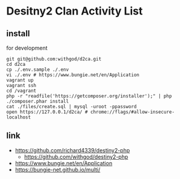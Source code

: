 # Desitny2 Clan Activity List

## install

for development

```
git git@github.com:withgod/d2ca.git
cd d2ca
cp ./.env.sample ./.env
vi ./.env # https://www.bungie.net/en/Application
vagrant up
vagrant ssh
cd /vagrant
php -r "readfile('https://getcomposer.org/installer');" | php
./composer.phar install
cat ./files/create.sql | mysql -uroot -ppassword
open https://127.0.0.1/d2ca/ # chrome://flags/#allow-insecure-localhost
```

## link

* https://github.com/richard4339/destiny2-php
  * https://github.com/withgod/destiny2-php
* https://www.bungie.net/en/Application
* https://bungie-net.github.io/multi/
